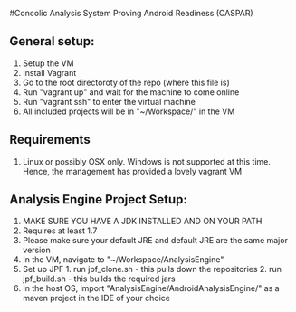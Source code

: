 #Concolic Analysis System Proving Android Readiness (CASPAR)

## General setup:

1. Setup the VM
  1. Install Vagrant
  2. Go to the root directoroty of the repo (where this file is)
  3. Run "vagrant up" and wait for the machine to come online
  4. Run "vagrant ssh" to enter the virtual machine
2. All included projects will be in "~/Workspace/" in the VM

## Requirements

1. Linux or possibly OSX only.  Windows is not supported at this time.  Hence, the management has provided a lovely vagrant VM

## Analysis Engine Project Setup:

1. MAKE SURE YOU HAVE A JDK INSTALLED AND ON YOUR PATH
  1. Requires at least 1.7
  2. Please make sure your default JRE and default JRE are the same major version
2. In the VM, navigate to "~/Workspace/AnalysisEngine"
  1. Set up JPF
    1. run jpf_clone.sh - this pulls down the repositories
	2. run jpf_build.sh - this builds the required jars
  2. In the host OS, import "AnalysisEngine/AndroidAnalysisEngine/" as a maven project in the IDE of your choice

